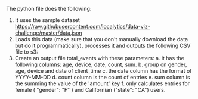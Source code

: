 The python file does the following:
 
1. It uses the sample dataset https://raw.githubusercontent.com/localytics/data-viz-challenge/master/data.json
2. Loads this data (make sure that you don't manually download the data but do it programmatically), processes it and outputs the following CSV file to s3:
3. Create an output file  total_events with these parameters: 
a. it has the following columns:  age, device, date, count, sum.
b. group on gender, age, device and date of client_time 
c. the date column has the format of YYYY-MM-DD
d. count column is the count of entries
e. sum column is the summing the value of the 'amount' key
f. only calculates entries for female ( "gender": "F" ) and Californian ("state": "CA") users.